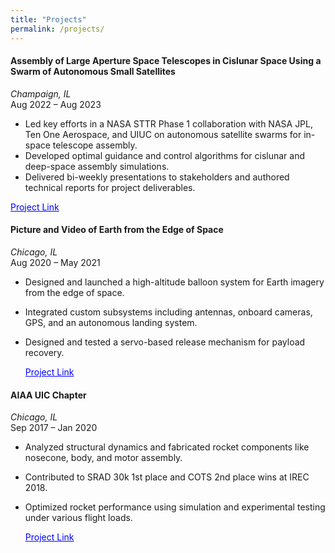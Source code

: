 ```yaml
---
title: "Projects"
permalink: /projects/
---
```


#### **Assembly of Large Aperture Space Telescopes in Cislunar Space Using a Swarm of Autonomous Small Satellites**  
*Champaign, IL*  
Aug 2022 – Aug 2023  
- Led key efforts in a NASA STTR Phase 1 collaboration with NASA JPL, Ten One Aerospace, and UIUC on autonomous satellite swarms for in-space telescope assembly.  
- Developed optimal guidance and control algorithms for cislunar and deep-space assembly simulations.  
- Delivered bi-weekly presentations to stakeholders and authored technical reports for project deliverables.

 <a href="https://techport.nasa.gov/projects/125430" target="_blank" style="color:blue">Project Link</a>

#### **Picture and Video of Earth from the Edge of Space**  
*Chicago, IL*  
Aug 2020 – May 2021  
- Designed and launched a high-altitude balloon system for Earth imagery from the edge of space.  
- Integrated custom subsystems including antennas, onboard cameras, GPS, and an autonomous landing system.  
- Designed and tested a servo-based release mechanism for payload recovery.

  <a href="https://engineeringexpo.uic.edu/news-stories/picture-and-video-of-earth-from-the-edge-of-space/" target="_blank" style="color:blue">Project Link</a>

#### **AIAA UIC Chapter**  
*Chicago, IL*  
Sep 2017 – Jan 2020  
- Analyzed structural dynamics and fabricated rocket components like nosecone, body, and motor assembly.  
- Contributed to SRAD 30k 1st place and COTS 2nd place wins at IREC 2018.  
- Optimized rocket performance using simulation and experimental testing under various flight loads.

  <a href="https://mie.uic.edu/news-stories/engineering-students-blast-to-first-place-at-international-competition/" target="_blank" style="color:blue">Project Link</a>
